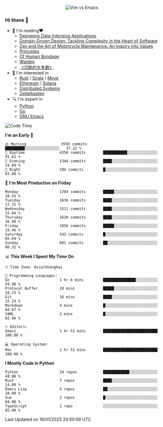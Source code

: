 <p align="center">
    <img src="https://gist.githubusercontent.com/coldnight/e696baffb094e71c96cb302118878eae/raw/40ea5053a6f66cc65f90f437e4173497da225958/banner.gif" alt="Vim vs Emacs" />
</p>

### Hi there 👋

- 📖 I'm reading❤️
    + [Designing Data-Intensive Applications](https://www.oreilly.com/library/view/designing-data-intensive-applications/9781491903063/)
    + [Domain-Driven Design: Tackling Complexity in the Heart of Software](https://www.dddcommunity.org/book/evans_2003/)
    + [Zen and the Art of Motorcycle Maintenance: An Inquiry into Values](https://en.wikipedia.org/wiki/Zen_and_the_Art_of_Motorcycle_Maintenance)
    + [Principles](https://www.principles.com/)
    + [Of Human Bondage](https://en.wikipedia.org/wiki/Of_Human_Bondage)
    + [Walden](https://en.wikipedia.org/wiki/Walden)
    + [《沉默的大多数》](https://en.wikipedia.org/wiki/Silent_majority)
- 🌱 I'm interested in
    + [Rust](https://www.rust-lang.org/) / [Scala](https://www.scala-lang.org/) / [Move](https://github.com/move-language/move/)
    + [Ethereum](https://ethereum.org/en/) / [Solana](https://solana.com/)
	+ [Distributed Systems](https://www.linuxzen.com/notes/topics/20200320174417_%E5%88%86%E5%B8%83%E5%BC%8F/)
	+ [Zettelkasten](https://www.linuxzen.com/notes/notes/20220120080920-slip_box/)
- 🔍 I'm expert in
    + [Python](https://www.python.org/)
    + [Go](https://go.dev/)
    + [GNU Emacs](https://www.gnu.org/software/emacs/)

<!--START_SECTION:waka-->
![Code Time](http://img.shields.io/badge/Code%20Time-3%2C210%20hrs%2035%20mins-blue)

**I'm an Early 🐤** 

```text
🌞 Morning                3550 commits        █████████░░░░░░░░░░░░░░░░   37.22 % 
🌆 Daytime                4350 commits        ███████████░░░░░░░░░░░░░░   45.61 % 
🌃 Evening                1344 commits        ████░░░░░░░░░░░░░░░░░░░░░   14.09 % 
🌙 Night                  294 commits         █░░░░░░░░░░░░░░░░░░░░░░░░   03.08 % 
```
📅 **I'm Most Productive on Friday** 

```text
Monday                   1769 commits        █████░░░░░░░░░░░░░░░░░░░░   18.55 % 
Tuesday                  1636 commits        ████░░░░░░░░░░░░░░░░░░░░░   17.15 % 
Wednesday                1511 commits        ████░░░░░░░░░░░░░░░░░░░░░   15.84 % 
Thursday                 1620 commits        ████░░░░░░░░░░░░░░░░░░░░░   16.98 % 
Friday                   1856 commits        █████░░░░░░░░░░░░░░░░░░░░   19.46 % 
Saturday                 543 commits         █░░░░░░░░░░░░░░░░░░░░░░░░   05.69 % 
Sunday                   603 commits         ██░░░░░░░░░░░░░░░░░░░░░░░   06.32 % 
```


📊 **This Week I Spent My Time On** 

```text
🕑︎ Time Zone: Asia/Shanghai

💬 Programming Languages: 
Go                       1 hr 6 mins         ███████████████░░░░░░░░░░   59.98 % 
Protocol Buffer          20 mins             █████░░░░░░░░░░░░░░░░░░░░   18.25 % 
Git                      16 mins             ████░░░░░░░░░░░░░░░░░░░░░   15.24 % 
Markdown                 4 mins              █░░░░░░░░░░░░░░░░░░░░░░░░   04.07 % 
YAML                     2 mins              █░░░░░░░░░░░░░░░░░░░░░░░░   02.46 % 

🔥 Editors: 
Emacs                    1 hr 51 mins        █████████████████████████   100.00 % 

💻 Operating System: 
Mac                      1 hr 51 mins        █████████████████████████   100.00 % 
```

**I Mostly Code in Python** 

```text
Python                   24 repos            ████████████░░░░░░░░░░░░░   48.00 % 
Rust                     7 repos             ████░░░░░░░░░░░░░░░░░░░░░   14.00 % 
Emacs Lisp               5 repos             ██░░░░░░░░░░░░░░░░░░░░░░░   10.00 % 
Vue                      2 repos             █░░░░░░░░░░░░░░░░░░░░░░░░   04.00 % 
TypeScript               1 repo              ░░░░░░░░░░░░░░░░░░░░░░░░░   02.00 % 
```




 Last Updated on 19/01/2025 20:50:59 UTC
<!--END_SECTION:waka-->
